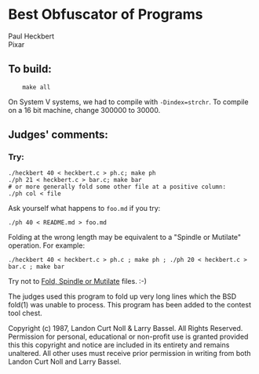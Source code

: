 # Best Obfuscator of Programs

Paul Heckbert  
Pixar  

## To build:

        make all


On System V systems, we had to compile with `-Dindex=strchr`.
To compile on a 16 bit machine, change 300000 to 30000.


## Judges' comments:

### Try:

	./heckbert 40 < heckbert.c > ph.c; make ph
	./ph 21 < heckbert.c > bar.c; make bar
	# or more generally fold some other file at a positive column:
	./ph col < file

Ask yourself what happens to `foo.md` if you try:

	./ph 40 < README.md > foo.md

Folding at the wrong length may be equivalent to a "Spindle or Mutilate" operation.  For example:

	./heckbert 40 < heckbert.c > ph.c ; make ph ; ./ph 20 < heckbert.c > bar.c ; make bar


Try not to
[Fold, Spindle or Mutilate](https://repository.library.brown.edu/studio/item/bdr:788264/PDF/)
files.  :-)


The judges used this program to fold up very long lines which the
BSD fold(1) was unable to process.  This program has been added
to the contest tool chest.



Copyright (c) 1987, Landon Curt Noll & Larry Bassel.
All Rights Reserved.  Permission for personal, educational or non-profit use is
granted provided this this copyright and notice are included in its entirety
and remains unaltered.  All other uses must receive prior permission in writing
from both Landon Curt Noll and Larry Bassel.
